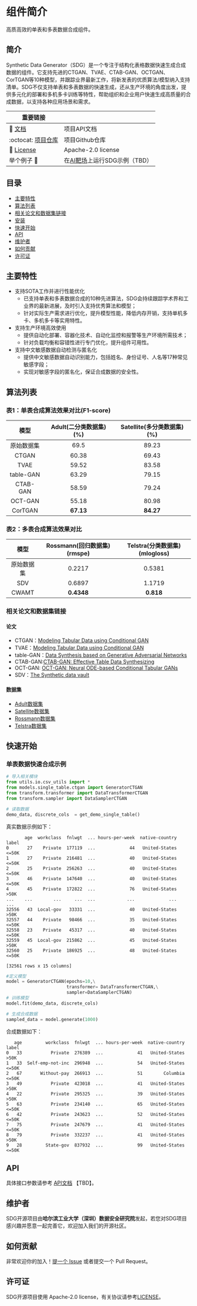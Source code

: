 # 组件简介
高质高效的单表和多表数据合成组件。

## 简介

Synthetic Data Generator（SDG）是一个专注于结构化表格数据快速生成合成数据的组件。它支持先进的CTGAN、TVAE、CTAB-GAN、OCTGAN、CorTGAN等10种模型，并跟踪业界最新工作，将新发表的优质算法/模型纳入支持清单。SDG不仅支持单表和多表数据的快速生成，还从生产环境的角度出发，提供多元化的部署和多机多卡训练等特性，帮助组织和企业用户快速生成高质量的合成数据，以支持各种应用场景和需求。


| 重要链接                                                     |                                                              |
| ------------------------------------------------------------ | ------------------------------------------------------------ |
| :book:  [文档](https://sgd.github.io/)               | 项目API文档                                                  |
| :octocat:  [项目仓库](https://github.com/hitsz-ids/synthetic-data-generator)  | 项目Github仓库                                               |
| :scroll: [License](https://github.com/hitsz-ids/synthetic-data-generator/blob/main/LICENSE) | Apache-2.0 license                                           |
| 举个例子 🌰 | 在[AI靶场](https://datai.pcl.ac.cn/)上运行SDG示例（TBD） |

[文档]: https://sgd.github.io/
[项目仓库]: https://github.com/hitsz-ids/synthetic-data-generator
[License]: https://github.com/hitsz-ids/synthetic-data-generator/blob/main/LICENSE
[AI靶场]: https://datai.pcl.ac.cn/



## 目录

- [主要特性](#主要特性)
- [算法列表](#算法列表)
- [相关论文和数据集链接](#相关论文和数据集链接)
- [安装](#安装)
- [快速开始](#快速开始)
- [API](#API)
- [维护者](#维护者)
- [如何贡献](#如何贡献)
- [许可证](#许可证)



## 主要特性

+ 支持SOTA工作并进行性能优化
  + 已支持单表和多表数据合成的10种先进算法，SDG会持续跟踪学术界和工业界的最新进展，及时引入支持优秀算法和模型；
  + 针对实际生产需求进行优化，提升模型性能，降低内存开销，支持单机多卡、多机多卡等实用特性。
+ 支持生产环境高效使用
  + 提供自动化部署、容器化技术、自动化监控和报警等生产环境所需技术；
  + 针对负载均衡和容错性进行专门优化，提升组件可用性。
+ 支持中文敏感数据自动检测与匿名化
  + 提供中文敏感数据自动识别能力，包括姓名、身份证号、人名等17种常见敏感字段；
  + 实现对敏感字段的匿名化，保证合成数据的安全性。


## 算法列表

### 表1：单表合成算法效果对比(F1-score)

| 模型                   |       Adult(二分类数据集)(%)       |     Satellite(多分类数据集)(%)     |
|:----------------:|:----------------------------:|:----------------------------:|
| 原始数据集 |             69.5             |            89.23             |
| CTGAN                |            60.38             |            69.43             |
| TVAE                 |            59.52             |            83.58             |
| table-GAN            |            63.29             |            79.15             |
| CTAB-GAN             |            58.59             |            79.24             |
| OCT-GAN              |            55.18             |            80.98             |
| CorTGAN              | **67.13** | **84.27** |


### 表2：多表合成算法效果对比

| 模型     | Rossmann(回归数据集)(rmspe)        | Telstra(分类数据集)(mlogloss) | 
|:----------:|:----------------------:|:---------------------:|
| 原始数据集 | 0.2217                                        | 0.5381              | 
| SDV      | 0.6897                                    | 1.1719              |
| CWAMT    | **0.4348**                                     | **0.818**               | 

### 相关论文和数据集链接

#### 论文
- CTGAN：[Modeling Tabular Data using Conditional GAN](https://proceedings.neurips.cc/paper/2019/hash/254ed7d2de3b23ab10936522dd547b78-Abstract.html)
- TVAE：[Modeling Tabular Data using Conditional GAN](https://proceedings.neurips.cc/paper/2019/hash/254ed7d2de3b23ab10936522dd547b78-Abstract.html)
- table-GAN：[Data Synthesis based on Generative Adversarial Networks](https://arxiv.org/pdf/1806.03384.pdf)
- CTAB-GAN:[CTAB-GAN: Effective Table Data Synthesizing](https://proceedings.mlr.press/v157/zhao21a/zhao21a.pdf)
- OCT-GAN: [OCT-GAN: Neural ODE-based Conditional Tabular GANs](https://arxiv.org/pdf/2105.14969.pdf)
- SDV：[The Synthetic data vault](https://sci-hub.se/10.1109/DSAA.2016.49 "多表合成")

#### 数据集
- [Adult数据集](http://archive.ics.uci.edu/ml/datasets/adult)
- [Satellite数据集](http://archive.ics.uci.edu/dataset/146/statlog+landsat+satellite)
- [Rossmann数据集](https://www.kaggle.com/competitions/rossmann-store-sales/data)
- [Telstra数据集](https://www.kaggle.com/competitions/telstra-recruiting-network/data)


## 快速开始

### 单表数据快速合成示例

```python
# 导入相关模块
from utils.io.csv_utils import *
from models.single_table.ctgan import GeneratorCTGAN
from transform.transformer import DataTransformerCTGAN
from transform.sampler import DataSamplerCTGAN

# 读取数据
demo_data, discrete_cols  = get_demo_single_table()
```
真实数据示例如下：
```
       age  workclass  fnlwgt  ... hours-per-week  native-country  label
0       27    Private  177119  ...             44   United-States  <=50K
1       27    Private  216481  ...             40   United-States  <=50K
2       25    Private  256263  ...             40   United-States  <=50K
3       46    Private  147640  ...             40   United-States  <=50K
4       45    Private  172822  ...             76   United-States   >50K
...    ...        ...     ...  ...            ...             ...    ...
32556   43  Local-gov   33331  ...             40   United-States   >50K
32557   44    Private   98466  ...             35   United-States  <=50K
32558   23    Private   45317  ...             40   United-States  <=50K
32559   45  Local-gov  215862  ...             45   United-States   >50K
32560   25    Private  186925  ...             48   United-States  <=50K

[32561 rows x 15 columns]

```
```python
#定义模型
model = GeneratorCTGAN(epochs=10,\
                       transformer= DataTransformerCTGAN,\
                       sampler=DataSamplerCTGAN)
# 训练模型
model.fit(demo_data, discrete_cols)

# 生成合成数据
sampled_data = model.generate(1000)
```

合成数据如下：
```
   age         workclass  fnlwgt  ... hours-per-week  native-country  label
0   33           Private  276389  ...             41   United-States   >50K
1   33  Self-emp-not-inc  296948  ...             54   United-States  <=50K
2   67       Without-pay  266913  ...             51        Columbia  <=50K
3   49           Private  423018  ...             41   United-States   >50K
4   22           Private  295325  ...             39   United-States   >50K
5   63           Private  234140  ...             65   United-States  <=50K
6   42           Private  243623  ...             52   United-States  <=50K
7   75           Private  247679  ...             41   United-States  <=50K
8   79           Private  332237  ...             41   United-States   >50K
9   28         State-gov  837932  ...             99   United-States  <=50K
```


## API

具体接口参数请参考 [API文档](https://SDG.readthedocs.io/en/latest/api/index.html) 【TBD】。


## 维护者

SDG开源项目由**哈尔滨工业大学（深圳）数据安全研究院**发起，若您对SDG项目感兴趣并愿意一起完善它，欢迎加入我们的开源社区。

## 如何贡献

非常欢迎你的加入！[提一个 Issue](https://github.com/hitsz-ids/synthetic-data-generator/issues/new) 或者提交一个 Pull Request。


## 许可证

SDG开源项目使用 Apache-2.0 license，有关协议请参考[LICENSE](https://github.com/hitsz-ids/synthetic-data-generator/blob/main/LICENSE)。

